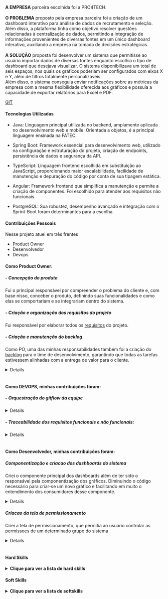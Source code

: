 **A EMPRESA** parceira escolhida foi a PRO4TECH.
<br>
<br>
**O PROBLEMA** proposto pela empresa parceira foi a criação de um dashboard interativo para análise de dados de recrutamento e seleção. Além disso, a plataforma tinha como objetivo resolver questões relacionadas à centralização de dados, permitindo a integração de informações provenientes de diversas fontes em um único dashboard interativo, auxiliando a empresa na tomada de decisões estratégicas. 
<br>
<br>
**A SOLUÇÃO** proposta foi desenvolver um sistema que permitisse ao usuário importar dados de diversas fontes enquanto escolhia o tipo de dashboard que desejava visualizar. O sistema disponibilizava um total de seis espaços, nos quais os gráficos poderiam ser configurados com eixos X e Y, além de filtros totalmente personalizáveis.
<br>
Além disso, o sistema conseguia enviar notificações sobre as métricas da empresa com a mesma flexibilidade oferecida aos gráficos e possuía a capacidade de exportar relatórios para Excel e PDF. 

[GIT](https://github.com/matheus-fiebig/portfolio-fatec/blob/main/5sem/README.md)

#### Tecnologias Utilizadas
- Java: Linguagem principal utilizada no backend, amplamente aplicada no desenvolvimento web e mobile. Orientada a objetos, é a principal linguagem ensinada na FATEC. 

- Spring Boot: Framework essencial para desenvolvimento web, utilizado na configuração e estruturação do projeto, criação de endpoints, persistência de dados e segurança da API.

- TypeScript: Linguagem frontend escolhida em substituição ao JavaScript, proporcionando maior escalabilidade, facilidade de manutenção e depuração do código por conta de sua tipagem estática.

- Angular: Framework frontend que simplifica a manutenção e permite a criação de componentes. Foi escolhido para atender aos requisitos não funcionais.

- PostgreSQL: Sua robustez, desempenho avançado e integração com o Sprint-Boot foram determinantes para a escolha. 

#### Contribuições Pessoais
Nesse projeto atuei em três frentes 
- Product Owner
- Desenvolvedor 
- Devops 

#### Como Product Owner:
##### - Concepção do produto
Fui o principal responsável por compreender o problema do cliente e, com base nisso, conceber o produto, definindo suas funcionalidades e como elas se comportariam e se integrariam dentro do sistema.

##### - Criação e organização dos requisitos do projeto
Fui responsável por elaborar todos os [requisitos](https://github.com/matheus-fiebig/portfolio-fatec/blob/main/5sem/devops/Requisitos.md) do projeto.   

##### - Criação e manutenção do backlog
Como PO, uma das minhas responsabilidades também foi a criação do [backlog](https://github.com/matheus-fiebig/portfolio-fatec/tree/main/5sem/backlog) para o time de desenvolvimento, garantindo que todas as tarefas estivessem alinhadas com a entrega de valor para o cliente.
<details> 

    Estrutura das histórias para o time

    Requisitos
    -Identificação dos requisitos impactados pelo desenvolvimento da história (funcionais e não funcionais).

    Critérios de Aceite
    -Definição das funcionalidades que a história deveria possuir e do comportamento esperado no sistema.

    BDD
    -Cenários de execução baseados em eventos, criados para tornar a história mais testável e alinhada às interações do usuário na interface.

</details>    
<br>

#### Como DEVOPS, minhas contribuições foram:
##### - Orquestração do gitflow da equipe
<details>
    Nossos ambientes foram divididos da seguinte maneira:
    
    - **Main**
    - **Qas**
    - **Develop**
    
    A parte mais importante desse fluxo era o padrão de commits estabelecido, que levava em conta o número da subtarefa criada no JIRA (nossa ferramenta de gerenciamento).
    
    **Exemplo:**
    
    - **Jira**
        - Task: PX-1 Criação de Usuário
        - Subtask: PX-2 Criar endpoint de usuário
    - **Git**
        - Commit: PX-2 Criar controller de usuário
    
    Esse ponto é crucial, pois permitia o início da nossa rastreabilidade, o que será discutido no próximo tópico.    
</details>

##### - Traceabilidade dos requisitos funcionais e não funcionais:
<details>
    Fui responsável por organizar o fluxo de rastreabilidade dentro do sistema. Desenvolvi um modelo que possibilita identificar quais requisitos foram impactados por um commit, além de permitir a visualização das histórias afetadas por cada requisito.Para isso é apenas necessário utilizar o JIRA e o GIT.
Você pode conferir mais detalhes no seguinte link: [LINK](https://github.com/api-5-sem/api-documentation/blob/main/devops/Traceabilidade_De_Requisitos.md).
</details>
<br>

#### Como Desenvolvedor, minhas contribuições foram:
##### Componentização e criacao dos dashboards do sistema
Criei o componente principal dos dashboards além de ter sido o responsável pela componentização dos gráficos. Diminuindo o código necessário para criar-se um novo gráfico e facilitando em muito o entendimento dos consumidores desse componente.
    
<details>
    
app-graphic
@Input() public idx: number = 0;
@Input() public chartId: string = '';
@Input() public description: string = '';
@Input() public lineChartType: string = 'line';
@Input() public generatedValues: any[];
@Input() public lineChartData: Array<any>;
@Input() public lineChartLabels: Array<any>;
@Input() public lineChartColors: Array<any>

              
Como pode ser visto acima, todos os gráficos utilizavam a mesma entrada de dados para serem exibidos, sendo necessária apenas a permutação desses valores para gerar gráficos diferentes, o que atendia a uma das propostas do nosso sistema. Além disso, outro ganho foi a centralização da regra desse componente em um único lugar, facilitando a implementação de funcionalidades futuras, como a customização e o compartilhamento de dashboards.
        
[<img src="https://github.com/matheus-fiebig/portifolio-bd/blob/main/5sem/assets/ExportarPDF.gif"> ](https://github.com/matheus-fiebig/portfolio-fatec/blob/main/assets/5sem/ExportarPDF.gif)
</details>

##### Criacao da tela de permissionamento
Criei a tela de permissionamento, que permitia ao usuario controlar as permissoes de um determinado grupo do sistema

<details>
[<img src="https://github.com/matheus-fiebig/portifolio-bd/blob/main/5sem/assets/GerirPermissoes.gif"> ](https://github.com/matheus-fiebig/portfolio-fatec/blob/main/assets/5sem/GerirPermissoes.gif)

Como pode ser visto na imagem acima, o controle de permissões era realizado em uma única página. O sistema obtinha todas as permissões existentes e, em seguida, todas as permissões que aquele grupo possuía. Quando os dois conjuntos de dados se interseccionavam, o sistema realizava a marcação do checkbox e adicionava a permissão a uma lista de permissões mantidas. Quando uma permissão era desmarcada, ela era removida dessa lista. Ao salvar, enviavam-se apenas as permissões que permaneciam no sistema.
</details>

<br>

#### Hard Skills
<details>
  <summary><b>Clique para ver a lista de hard skills</b></summary>
  <br>
  <table align="center">
    <tr>
      <th width="300px">Tecnologia/Metodologia</th>
      <th width="300px">Classificação</th>
    </tr>
    <tr>
      <td>Typescript</td>
      <td>★★★★★★★★☆☆</td>
    </tr>
    <tr>
      <td>Angular</td>
      <td>★★★★★★★★★★</td>
    </tr>
    <tr>
      <td>Java</td>
      <td>★★★★★★★★☆☆</td>
    </tr>
    <tr>
      <td>Spring Boot</td>
      <td>★★☆☆☆☆☆☆☆☆</td>
    </tr>
    <tr> 
      <td>Devops</td>
      <td>★★★★★★★★★☆</td>
    </tr>
    <tr> 
      <td>PostgreSQL</td>
      <td>★★★★☆☆☆☆☆☆</td>
    </tr>
  </table>
</details>

#### Soft Skills
<details>
  <summary><b>Clique para ver a lista de softskills</b></summary>
  <br>
  <table align="center">
    <tr>
      <th width="300px">Tecnologia/Metodologia</th>
      <th width="300px">Classificação</th>
    </tr>
    <tr>
      <td>Comunicação</td>
      <td>★★★★★★★★★★☆</td>
    </tr>
    <tr>
      <td>Responsabilidade</td>
      <td>★★★★★★★★★★☆</td>
    </tr>
    <tr>
      <td>Organização</td>
      <td>★★★★★★★☆☆☆☆</td>
    </tr>
  </table>
</details>

